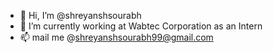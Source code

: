 - 👋 Hi, I’m @shreyanshsourabh
- 🌱 I’m currently working at Wabtec Corporation as an Intern
- 📫 mail me @shreyanshsourabh99@gmail.com

<!---
shreyanshsourabh/shreyanshsourabh is a ✨ special ✨ repository because its `README.md` (this file) appears on your GitHub profile.
You can click the Preview link to take a look at your changes.
--->
